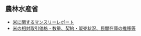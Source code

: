 ## 農林水産省
- [米に関するマンスリーレポート](https://www.maff.go.jp/j/seisan/keikaku/soukatu/mr.html)
- [米の相対取引価格・数量、契約・販売状況、民間在庫の推移等](https://www.maff.go.jp/j/seisan/keikaku/soukatu/aitaikakaku.html)

